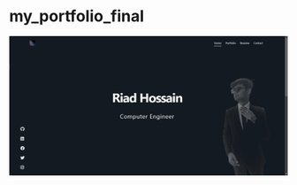 # my_portfolio_final

![Software Engineer](https://github.com/Riad015/Riad-Hossain/blob/RiadHossain/screenshot.png)
